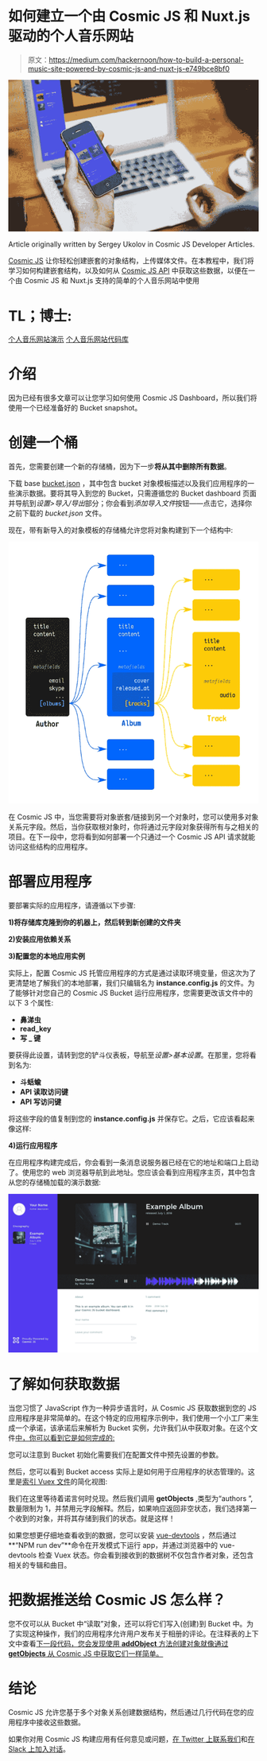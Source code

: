 # 如何建立一个由 Cosmic JS 和 Nuxt.js 驱动的个人音乐网站

> 原文：<https://medium.com/hackernoon/how-to-build-a-personal-music-site-powered-by-cosmic-js-and-nuxt-js-e749bce8bf0>

![](img/c1cf83062860610c10d7f59d22e564d3.png)

Article originally written by Sergey Ukolov in Cosmic JS Developer Articles.

[Cosmic JS](https://cosmicjs.com/) 让你轻松创建嵌套的对象结构，上传媒体文件。在本教程中，我们将学习如何构建嵌套结构，以及如何从 [Cosmic JS API](https://cosmicjs.github.io/rest-api-docs/) 中获取这些数据，以便在一个由 Cosmic JS 和 Nuxt.js 支持的简单的个人音乐网站中使用

# TL；博士:

[个人音乐网站演示](https://cosmicjs.com/apps/vue-music-website)
[个人音乐网站代码库](https://github.com/cosmicjs/vue-music-website)

# 介绍

因为已经有很多文章可以让您学习如何使用 Cosmic JS Dashboard，所以我们将使用一个已经准备好的 Bucket snapshot。

# 创建一个桶

首先，您需要创建一个新的存储桶，因为下一步**将从其中删除所有数据**。

下载 base [bucket.json](https://raw.githubusercontent.com/zezic/cosmicjs-music-site/master/bucket.json) ，其中包含 bucket 对象模板描述以及我们应用程序的一些演示数据。要将其导入到您的 Bucket，只需遵循您的 Bucket dashboard 页面并导航到*设置>导入/导出*部分；你会看到*添加导入文件*按钮——点击它，选择你之前下载的 *bucket.json* 文件。

现在，带有新导入的对象模板的存储桶允许您将对象构建到下一个结构中:

![](img/9dc4012dbaee81890c617b995c131b2f.png)

在 Cosmic JS 中，当您需要将对象嵌套/链接到另一个对象时，您可以使用多对象关系元字段。然后，当你获取根对象时，你将通过元字段对象获得所有与之相关的项目。在下一段中，您将看到如何部署一个只通过一个 Cosmic JS API 请求就能访问这些结构的应用程序。

# 部署应用程序

要部署实际的应用程序，请遵循以下步骤:

**1)将存储库克隆到你的机器上，然后转到新创建的文件夹**

**2)安装应用依赖关系**

**3)配置您的本地应用实例**

实际上，配置 Cosmic JS 托管应用程序的方式是通过读取环境变量，但这次为了更清楚地了解我们的本地部署，我们只编辑名为 **instance.config.js** 的文件。为了能够针对您自己的 Cosmic JS Bucket 运行应用程序，您需要更改该文件中的以下 3 个属性:

*   **鼻涕虫**
*   **read_key**
*   **写 _ 键**

要获得此设置，请转到您的铲斗仪表板，导航至*设置>基本设置*。在那里，您将看到名为:

*   **斗蛞蝓**
*   **API 读取访问键**
*   **API 写访问键**

将这些字段的值复制到您的 **instance.config.js** 并保存它。之后，它应该看起来像这样:

**4)运行应用程序**

在应用程序构建完成后，你会看到一条消息说服务器已经在它的地址和端口上启动了。使用您的 web 浏览器导航到此地址。您应该会看到应用程序主页，其中包含从您的存储桶加载的演示数据:

![](img/f67c461790ba2521311b296b53b6da35.png)

# 了解如何获取数据

当您习惯了 JavaScript 作为一种异步语言时，从 Cosmic JS 获取数据到您的 JS 应用程序是非常简单的。在这个特定的应用程序示例中，我们使用一个小工厂来生成一个承诺，该承诺后来解析为 Bucket 实例，允许我们从中获取对象。在这个文件[中，你可以看到它是如何完成的:](https://github.com/zezic/cosmicjs-music-site/blob/master/lib/cosmic.js)

您可以注意到 Bucket 初始化需要我们在配置文件中预先设置的参数。

然后，您可以看到 Bucket access 实际上是如何用于应用程序的状态管理的。这里是[索引 Vuex 文件](https://github.com/zezic/cosmicjs-music-site/blob/master/store/index.js)的简化视图:

我们在这里等待着诺言何时兑现。然后我们调用 **getObjects** ,类型为“authors ”,数量限制为 1，并禁用元字段解释。然后，如果响应返回非空状态，我们选择第一个收到的对象，并将其存储到我们的状态。就是这样！

如果您想更仔细地查看收到的数据，您可以安装 [vue-devtools](https://github.com/vuejs/vue-devtools) ，然后通过**“NPM run dev”**命令在开发模式下运行 app，并通过浏览器中的 vue-devtools 检查 Vuex 状态。你会看到接收到的数据树不仅包含作者对象，还包含相关的专辑和曲目。

# 把数据推送给 Cosmic JS 怎么样？

您不仅可以从 Bucket 中“读取”对象，还可以将它们写入(创建)到 Bucket 中。为了实现这种操作，我们的应用程序允许用户发布关于相册的评论。在注释表的上下文中查看[下一段代码，您会发现使用 **addObject** 方法创建对象就像通过 **getObjects** 从 Cosmic JS 中获取它们一样简单。](https://github.com/zezic/cosmicjs-music-site/blob/master/components/CommentForm.vue#L50-L60)

# 结论

Cosmic JS 允许您基于多个对象关系创建数据结构，然后通过几行代码在您的应用程序中接收这些数据。

如果你对用 Cosmic JS 构建应用有任何意见或问题，[在 Twitter 上联系我们](https://twitter.com/cosmic_js)和[在 Slack 上加入对话](https://cosmicjs.com/community)。